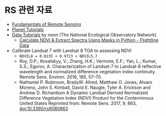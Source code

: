 # RS 관련 자료

* [Fundamentals of Remote Sensing](https://www.ldeo.columbia.edu/res/fac/rsvlab/fundamentals_e.pdf)
* [Planet Tutorials](https://developers.planet.com/tutorials/)
* [Data Tutorials](https://www.neonscience.org/resources/data-tutorials) by neon (The National Ecological Observatory Network)
  * [Calculate NDVI & Extract Spectra Using Masks in Python - Flightline Data](https://www.neonscience.org/calc-ndvi-py)
* Calibrate Landsat 7 with Landsat 8 TOA to assessing NDVI
  * `NDVIL8 = 0.0235 + 0.9723 × NDVIL5,7`
  * Roy, D.P.; Kovalskyy, V.; Zhang, H.K.; Vermote, E.F.; Yan, L.; Kumar, S.S.; Egorov, A. Characterization of Landsat-7 to Landsat-8 reflective wavelength and normalized difference vegetation index continuity. Remote Sens. Environ. 2016, 185, 57–70.
  * Nathaniel P. Robinson, BradyW. Allred, Matthew O. Jones, Alvaro Moreno, John S. Kimball, David E. Naugle, Tyler A. Erickson and Andrew D. Richardson A Dynamic Landsat Derived Normalized Difference Vegetation Index (NDVI) Product for the Conterminous United States Reprinted from: Remote Sens. 2017, 9, 863, [doi:10.3390/rs9080863](https://doi.org/10.3390/rs9080863)
